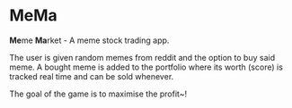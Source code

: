 # MeMa 
**Me**me **Ma**rket - A meme stock trading app. 

The user is given random memes from reddit and the option to buy said meme. A bought meme is added to the portfolio where its worth (score) is tracked real time and can be sold whenever.

The goal of the game is to maximise the profit~!
